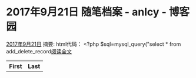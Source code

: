 
# 2017年9月21日 随笔档案 - anlcy - 博客园






[2017年9月21日](https://www.cnblogs.com/camilla/archive/2017/09/21.html)
摘要: html代码： <table width="600" align="center"> <tr class="head"> <th>First</th><th>Last</th> </tr> <?php $sql=mysql_query("select * from add_delete_record[阅读全文](https://www.cnblogs.com/camilla/p/7571585.html)

